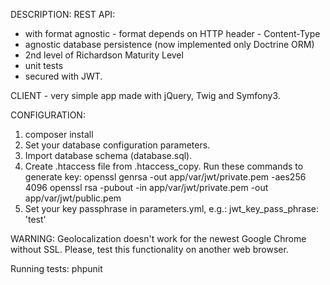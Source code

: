 DESCRIPTION:
REST API:
* with format agnostic - format depends on HTTP header - Content-Type
* agnostic database persistence (now implemented only Doctrine ORM)
* 2nd level of Richardson Maturity Level
* unit tests
* secured with JWT.

CLIENT - very simple app made with jQuery, Twig and Symfony3.  

CONFIGURATION:

1. composer install
2. Set your database configuration parameters.
3. Import database schema (database.sql).
4. Create .htaccess file from .htaccess_copy.
Run these commands to generate key:
openssl genrsa -out app/var/jwt/private.pem -aes256 4096
openssl rsa -pubout -in app/var/jwt/private.pem -out app/var/jwt/public.pem
5. Set your key passphrase in parameters.yml, e.g.:
    jwt_key_pass_phrase: 'test'


WARNING:
Geolocalization doesn't work for the newest Google Chrome without SSL. Please, test this functionality on another web browser.

Running tests: phpunit


